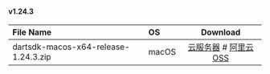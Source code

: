 #### v1.24.3

| File Name |   OS    | Download |
| :-------- | :------ | :------: |
| dartsdk-macos-x64-release-1.24.3.zip |  macOS  | [云服务器](http://dl.xiaosongfu.com/dartlang/1.24.3/dartsdk-macos-x64-release-1.24.3.zip) # [阿里云 OSS](http://dl-mirrors.xiaosongfu.com/dartlang/1.24.3/dartsdk-macos-x64-release-1.24.3.zip) |
